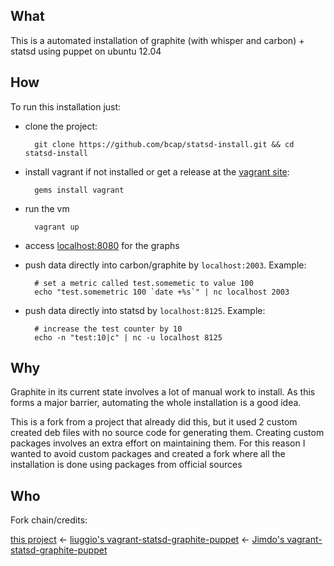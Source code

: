 What
----

This is a automated installation of graphite (with whisper and carbon) + statsd using puppet on ubuntu 12.04

How
---

To run this installation just:

* clone the project:

		git clone https://github.com/bcap/statsd-install.git && cd statsd-install

* install vagrant if not installed or get a release at the [vagrant site](http://vagrantup.com/):

		gems install vagrant 

* run the vm 

		vagrant up

* access [localhost:8080](http://localhost:8080) for the graphs

* push data directly into carbon/graphite by `localhost:2003`. Example: 
		
		# set a metric called test.somemetic to value 100
		echo "test.somemetric 100 `date +%s`" | nc localhost 2003

* push data directly into statsd by `localhost:8125`. Example:

		# increase the test counter by 10
		echo -n "test:10|c" | nc -u localhost 8125

Why
---

Graphite in its current state involves a lot of manual work to install. As this forms a major barrier, automating the whole installation is a good idea.

This is a fork from a project that already did this, but it used 2 custom created deb files with no source code for generating them. Creating custom packages involves an extra effort on maintaining them. For this reason I wanted to avoid custom packages and created a fork where all the installation is done using packages from official sources

Who
---

Fork chain/credits:

[this project](https://github.com/bcap/statsd-install) <- [liuggio's vagrant-statsd-graphite-puppet](https://github.com/liuggio/vagrant-statsd-graphite-puppet) <- [Jimdo's vagrant-statsd-graphite-puppet](https://github.com/Jimdo/vagrant-statsd-graphite-puppet)
